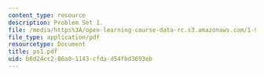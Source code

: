 ```yaml
---
content_type: resource
description: Problem Set 1.
file: /media/https%3A/open-learning-course-data-rc.s3.amazonaws.com/1-978-from-nano-to-macro-introduction-to-atomistic-modeling-techniques-january-iap-2007/b6d24cc286a01143cfdad54fbd3693eb_ps1.pdf
file_type: application/pdf
resourcetype: Document
title: ps1.pdf
uid: b6d24cc2-86a0-1143-cfda-d54fbd3693eb
---
```

